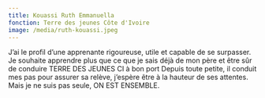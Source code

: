 ```yaml
---
title: Kouassi Ruth Emmanuella
fonction: Terre des jeunes Côte d'Ivoire
image: /media/ruth-kouassi.jpeg
---
```

J’ai le profil d’une apprenante rigoureuse, utile et capable de se surpasser. Je souhaite apprendre plus que ce que je sais déjà de mon père et être sûr de conduire TERRE DES JEUNES CI à bon port
Depuis toute petite, il conduit mes pas pour assurer sa relève, j’espère être à la hauteur de ses attentes. Mais je ne suis pas seule, ON EST ENSEMBLE.
